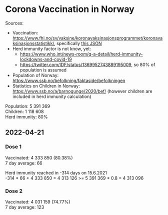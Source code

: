 # Corona Vaccination in Norway

Sources:

- Vaccination: <https://www.fhi.no/sv/vaksine/koronavaksinasjonsprogrammet/koronavaksinasjonsstatistikk/>, specifically [this JSON](https://www.fhi.no/api/chartdata/api/99119)
- Herd immunity factor is not know, yet:
  - <https://www.who.int/news-room/q-a-detail/herd-immunity-lockdowns-and-covid-19>
  - <https://twitter.com/IDF/status/1369952743889195009>, so 80% of population is assumed
- Population of Norway: <https://www.ssb.no/befolkning/faktaside/befolkningen>
- Statistics on Children in Norway: https://www.ssb.no/a/barnogunge/2020/bef/ (however children are included in herd immunity calculation)

Population: 5 391 369  
Children: 1 118 608  
Herd immunity: 80%  

## 2022-04-21

### Dose 1

Vaccinated: 4 333 850 (80.38%)  
7 day average: 66

Herd immunity reached in -314 days on 15.6.2021  
-314 * 66 + 4 333 850 = 4 313 126 >= 5 391 369 * 0.8 = 4 313 096

### Dose 2

Vaccinated: 4 031 159 (74.77%)  
7 day average: 123

